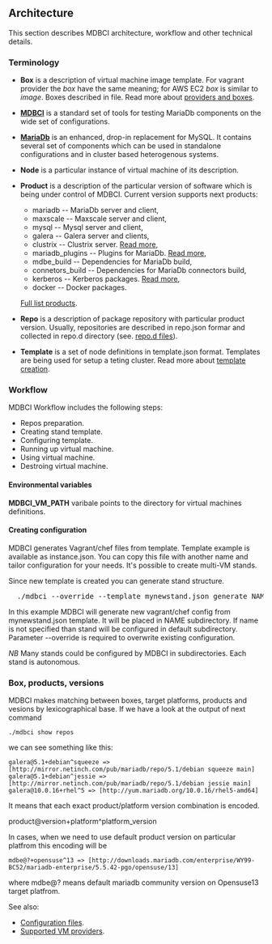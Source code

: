 ## Architecture

This section describes MDBCI architecture, workflow and other technical details.

### Terminology

* **Box** is a description of virtual machine image template. For vagrant provider the _box_ have the same meaning; for AWS EC2 _box_ is similar to _image_. Boxes described in file. Read more about [providers and boxes](./all_providers_and_boxes.md).

* **[MDBCI](https://github.com/mariadb-corporation/mdbci)** is a standard set of tools for testing MariaDb components on the wide set of configurations.

* **[MariaDb](http://mariadb.org)** is an enhanced, drop-in replacement for MySQL. It contains several set of components which can be used in standalone configurations and in cluster based heterogenous systems.

* **Node** is a particular instance of virtual machine of its description.

* **Product** is a description of the particular version of software which is being under control of MDBCI. Current version supports next products:
  * mariadb -- MariaDb server and client,
  * maxscale -- Maxscale server and client,
  * mysql -- Mysql server and client,
  * galera -- Galera server and clients,
  * clustrix -- Clustrix server. [Read more](detailed_topics/using_clustrix_product.md),
  * mariadb_plugins -- Plugins for MariaDb. [Read more](detailed_topics/mdbe_pugins.md),
  * mdbe_build -- Dependencies for MariaDb build,
  * connetors_build -- Dependencies for MariaDb connectors build,
  * kerberos -- Kerberos packages. [Read more](detailed_topics/using_kerberos_product.md),
  * docker -- Docker packages.

  [Full list products](./all_products.md).

* **Repo** is a description of package repository with particular product version. Usually, repositories are described in repo.json formar and collected in repo.d directory (see. [repo.d files](#repod-files)).

* **Template** is a set of node definitions in template.json format. Templates are being used for setup a teting cluster. Read more about [template creation](detailed_topics/template_creation.md).

### Workflow

MDBCI Workflow includes the following steps:
  * Repos preparation.
  * Creating stand template.
  * Configuring template.
  * Running up virtual machine.
  * Using virtual machine.
  * Destroing virtual machine.

#### Environmental variables

**MDBCI_VM_PATH** varibale points to the directory for virtual machines definitions.

#### Creating configuration

MDBCI generates Vagrant/chef files from template. Template example is available as instance.json. You can copy this file with another name and tailor configuration for your needs. It's possible to create multi-VM stands.

Since new template is created you can generate stand structure.

<pre>
  ./mdbci --override --template mynewstand.json generate NAME
</pre>

In this example MDBCI will generate new vagrant/chef config from mynewstand.json template. It will be placed in NAME subdirectory. If name is not specified than stand will be configured in default subdirectory. Parameter --override is required to overwrite existing configuration.

*NB* Many stands could be configured by MDBCI in subdirectories. Each stand is autonomous.

### Box, products, versions

MDBCI makes matching between boxes, target platforms, products and vesions by lexicographical base. If we
have a look at the output of next command

```
./mdbci show repos
```

we can see something like this:

```
galera@5.1+debian^squeeze => [http://mirror.netinch.com/pub/mariadb/repo/5.1/debian squeeze main]
galera@5.1+debian^jessie => [http://mirror.netinch.com/pub/mariadb/repo/5.1/debian jessie main]
galera@10.0.16+rhel^5 => [http://yum.mariadb.org/10.0.16/rhel5-amd64]
```

It means that each exact product/platform version combination is encoded.

product@version+platform^platform_version

In cases, when we need to use default product version on particular platfrom this encoding will be

```
mdbe@?+opensuse^13 => [http://downloads.mariadb.com/enterprise/WY99-BC52/mariadb-enterprise/5.5.42-pgo/opensuse/13]
```
where mdbe@? means default mariadb community version on Opensuse13 target platfrom.

See also:
* [Configuration files](./configuration_files.md).
* [Supported VM providers](./all_providers_and_boxes.md).
